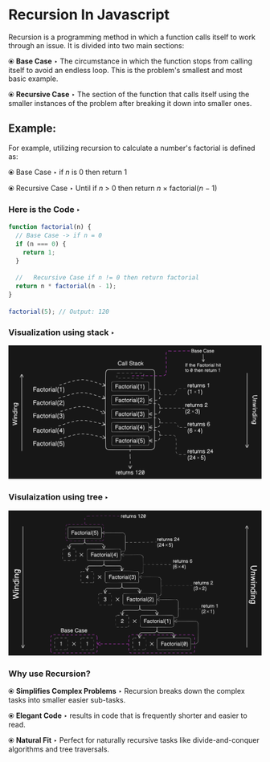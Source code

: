 # Recursion In Javascript

Recursion is a programming method in which a function calls itself to work through an issue. It is divided into two main sections:

&#10687; **Base Case** &#8227; The circumstance in which the function stops from calling itself to avoid an endless loop. This is the problem's smallest and most basic example.

&#10687; **Recursive Case** &#8227; The section of the function that calls itself using the smaller instances of the problem after breaking it down into smaller ones.

## Example:

For example, utilizing recursion to calculate a number's factorial is defined as:

&#10687; Base Case &#8227; if _n_ is 0 then return 1

&#10687; Recursive Case &#8227; Until if _n_ > 0 then return _n_ &times; factorial(_n_ &minus; 1)

### Here is the Code &#8227;

```javascript
function factorial(n) {
  // Base Case -> if n = 0
  if (n === 0) {
    return 1;
  }

  //   Recursive Case if n != 0 then return factorial
  return n * factorial(n - 1);
}

factorial(5); // Output: 120
```

### Visualization using stack &#8227;

![Screenshot Recursion Using Stack](../assets/Recursion%20using%20stack.png)

### Visulaization using tree &#8227;

![Screenshot Recursion using tree](../assets/Recursion%20using%20tree.png)

### Why use Recursion?

&#10687; **Simplifies Complex Problems** &#8227; Recursion breaks down the complex tasks into smaller easier sub-tasks.

&#10687; **Elegant Code** &#8227; results in code that is frequently shorter and easier to read.

&#10687; **Natural Fit** &#8227; Perfect for naturally recursive tasks like divide-and-conquer algorithms and tree traversals.
